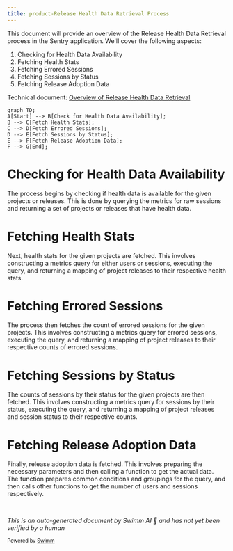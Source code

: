 ```yaml
---
title: product-Release Health Data Retrieval Process
---
```

This document will provide an overview of the Release Health Data Retrieval process in the Sentry application. We'll cover the following aspects:

1. Checking for Health Data Availability
2. Fetching Health Stats
3. Fetching Errored Sessions
4. Fetching Sessions by Status
5. Fetching Release Adoption Data

Technical document: <SwmLink doc-title="Overview of Release Health Data Retrieval">[Overview of Release Health Data Retrieval](/.swm/overview-of-release-health-data-retrieval.ngf4bl1t.sw.md)</SwmLink>

```mermaid
graph TD;
A[Start] --> B[Check for Health Data Availability];
B --> C[Fetch Health Stats];
C --> D[Fetch Errored Sessions];
D --> E[Fetch Sessions by Status];
E --> F[Fetch Release Adoption Data];
F --> G[End];
```

# Checking for Health Data Availability

The process begins by checking if health data is available for the given projects or releases. This is done by querying the metrics for raw sessions and returning a set of projects or releases that have health data.

# Fetching Health Stats

Next, health stats for the given projects are fetched. This involves constructing a metrics query for either users or sessions, executing the query, and returning a mapping of project releases to their respective health stats.

# Fetching Errored Sessions

The process then fetches the count of errored sessions for the given projects. This involves constructing a metrics query for errored sessions, executing the query, and returning a mapping of project releases to their respective counts of errored sessions.

# Fetching Sessions by Status

The counts of sessions by their status for the given projects are then fetched. This involves constructing a metrics query for sessions by their status, executing the query, and returning a mapping of project releases and session status to their respective counts.

# Fetching Release Adoption Data

Finally, release adoption data is fetched. This involves preparing the necessary parameters and then calling a function to get the actual data. The function prepares common conditions and groupings for the query, and then calls other functions to get the number of users and sessions respectively.

&nbsp;

*This is an auto-generated document by Swimm AI 🌊 and has not yet been verified by a human*

<SwmMeta version="3.0.0" repo-id="Z2l0aHViJTNBJTNBc2VudHJ5LWRlbW8lM0ElM0FTd2ltbS1EZW1v" repo-name="sentry-demo" doc-type="product-flows"><sup>Powered by [Swimm](/)</sup></SwmMeta>
